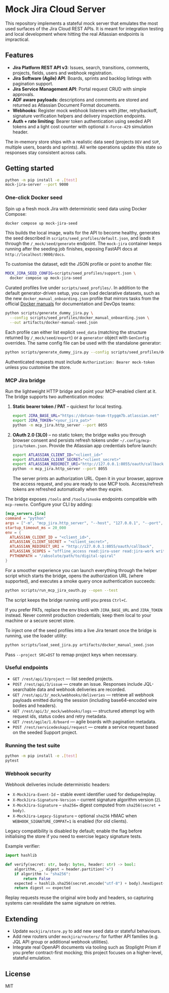 # Mock Jira Cloud Server

This repository implements a stateful mock server that emulates the most used
surfaces of the Jira Cloud REST APIs. It is meant for integration testing and
local development where hitting the real Atlassian endpoints is impractical.

## Features

- **Jira Platform REST API v3**: Issues, search, transitions, comments,
  projects, fields, users and webhook registration.
- **Jira Software (Agile) API**: Boards, sprints and backlog listings with
  pagination support.
- **Jira Service Management API**: Portal request CRUD with simple approvals.
- **ADF aware payloads**: descriptions and comments are stored and returned as
  Atlassian Document Format documents.
- **Webhooks**: Register mock webhook listeners with jitter, retry/backoff,
  signature verification helpers and delivery inspection endpoints.
- **Auth + rate limiting**: Bearer token authentication using seeded API tokens
  and a light cost counter with optional `X-Force-429` simulation header.

The in-memory store ships with a realistic data seed (projects `DEV` and `SUP`,
multiple users, boards and sprints). All write operations update this state so
responses stay consistent across calls.

## Getting started

```bash
python -m pip install -e .[test]
mock-jira-server --port 9000
```

### One-click Docker seed

Spin up a fresh mock Jira with deterministic seed data using Docker Compose:

```bash
docker compose up mock-jira-seed
```

This builds the local image, waits for the API to become healthy, generates the
seed described in `scripts/seed_profiles/default.json`, and loads it through the
`/_mock/seed/generate` endpoint. The `mock-jira` container keeps running after
the seeding job finishes, exposing FastAPI docs at
`http://localhost:9000/docs`.

To customise the dataset, edit the JSON profile or point to another file:

```bash
MOCK_JIRA_SEED_CONFIG=scripts/seed_profiles/support.json \
  docker compose up mock-jira-seed
```

Curated profiles live under `scripts/seed_profiles/`. In addition to the
default generator-driven setup, you can load declarative datasets, such as the
new `docker_manual_onboarding.json` profile that mirrors tasks from the official
[Docker manuals](https://docs.docker.com/manuals/) for documentation and
DevOps teams:

```bash
python scripts/generate_dummy_jira.py \
  --config scripts/seed_profiles/docker_manual_onboarding.json \
  --out artifacts/docker-manual-seed.json
```

Each profile can either list explicit `seed_data` (matching the structure
returned by `/_mock/seed/export`) or a `generator` object with
`GenConfig` overrides. The same config file can be used with the standalone
generator:

```bash
python scripts/generate_dummy_jira.py --config scripts/seed_profiles/default.json
```

Authenticated requests must include `Authorization: Bearer mock-token` unless
you customise the store.

### MCP Jira bridge

Run the lightweight HTTP bridge and point your MCP-enabled client at it. The
bridge supports two authentication modes:

1. **Static bearer token / PAT** – quickest for local testing.

   ```bash
   export JIRA_BASE_URL="https://dotxan-team-ttygqm7b.atlassian.net"
   export JIRA_TOKEN="<your_jira_pat>"
   python -m mcp_jira.http_server --port 8055
   ```

2. **OAuth 2.0 (3LO)** – no static token; the bridge walks you through browser
   consent and persists refresh tokens under `~/.config/mcp-jira/token.json`.
   Provide the Atlassian app credentials before launch:

   ```bash
   export ATLASSIAN_CLIENT_ID="<client_id>"
   export ATLASSIAN_CLIENT_SECRET="<client_secret>"
   export ATLASSIAN_REDIRECT_URI="http://127.0.0.1:8055/oauth/callback"
   python -m mcp_jira.http_server --port 8055
   ```

   The server prints an authorization URL. Open it in your browser, approve the
   access request, and you are ready to use MCP tools. Access/refresh tokens are
   refreshed automatically when they expire.

The bridge exposes `/tools` and `/tools/invoke` endpoints compatible with
`mcp-remote`. Configure your CLI by adding:

```toml
[mcp_servers.jira]
command = "python"
args = ["-m", "mcp_jira.http_server", "--host", "127.0.0.1", "--port", "8055"]
startup_timeout_ms = 20_000
env = {
  ATLASSIAN_CLIENT_ID = "<client_id>",
  ATLASSIAN_CLIENT_SECRET = "<client_secret>",
  ATLASSIAN_REDIRECT_URI = "http://127.0.0.1:8055/oauth/callback",
  ATLASSIAN_SCOPES = "offline_access read:jira-user read:jira-work write:jira-work manage:jira-project",
  PYTHONPATH = "/absolute/path/to/digital-spiral"
}
```

For a smoother experience you can launch everything through the helper script
which starts the bridge, opens the authorization URL (where supported), and
executes a smoke query once authentication succeeds:

```bash
python scripts/run_mcp_jira_oauth.py --open --test
```

The script keeps the bridge running until you press `Ctrl+C`.

If you prefer PATs, replace the env block with `JIRA_BASE_URL` and
`JIRA_TOKEN` instead. Never commit production credentials; keep them local to
your machine or a secure secret store.

To inject one of the seed profiles into a live Jira tenant once the bridge is
running, use the loader utility:

```bash
python scripts/load_seed_jira.py artifacts/docker_manual_seed.json
```

Pass `--project SRC=DST` to remap project keys when necessary.

### Useful endpoints

- `GET /rest/api/3/project` — list seeded projects.
- `POST /rest/api/3/issue` — create an issue. Responses include JQL-searchable
  data and webhook deliveries are recorded.
- `GET /rest/api/3/_mock/webhooks/deliveries` — retrieve all webhook payloads
  emitted during the session (including base64-encoded wire bodies and headers).
- `GET /rest/api/3/_mock/webhooks/logs` — structured attempt log with request
  ids, status codes and retry metadata.
- `GET /rest/agile/1.0/board` — agile boards with pagination metadata.
- `POST /rest/servicedeskapi/request` — create a service request based on the
  seeded Support project.

### Running the test suite

```bash
python -m pip install -e .[test]
pytest
```

### Webhook security

Webhook deliveries include deterministic headers:

- `X-MockJira-Event-Id` – stable event identifier used for dedupe/replay.
- `X-MockJira-Signature-Version` – current signature algorithm version (`2`).
- `X-MockJira-Signature` – `sha256=` digest computed from
`sha256(secret + body)`.
- `X-MockJira-Legacy-Signature` – optional `sha256` HMAC when
  `WEBHOOK_SIGNATURE_COMPAT=1` is enabled (for old clients).

Legacy compatibility is disabled by default; enable the flag before
initialising the store if you need to exercise legacy signature tests.

Example verifier:

```python
import hashlib

def verify(secret: str, body: bytes, header: str) -> bool:
    algorithm, _, digest = header.partition("=")
    if algorithm != "sha256":
        return False
    expected = hashlib.sha256(secret.encode("utf-8") + body).hexdigest()
    return digest == expected
```

Replay requests reuse the original wire body and headers, so capturing systems
can revalidate the same signature on retries.

## Extending

- Update `mockjira/store.py` to add new seed data or stateful behaviours.
- Add new routers under `mockjira/routers/` for further API families (e.g. JQL
  API group or additional webhook utilities).
- Integrate real OpenAPI documents via tooling such as Stoplight Prism if you
  prefer contract-first mocking; this project focuses on a higher-level,
  stateful emulation.

## License

MIT
